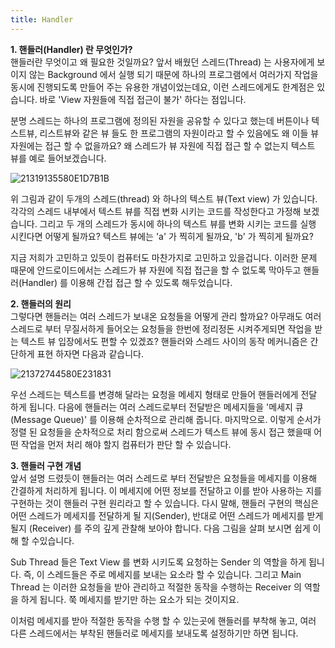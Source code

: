 ```yaml
---
title: Handler
---
```


**1. 핸들러(Handler) 란 무엇인가?**<br> 
  핸들러란 무엇이고 왜 필요한 것일까요?
앞서 배웠던 스레드(Thread) 는 사용자에게 보이지 않는 Background 에서 실행 되기 때문에 하나의 프로그램에서 여러가지 작업을 동시에 진행되도록 만들어 주는 유용한 개념이었는데요, 이런 스레드에게도 한계점은 있습니다. 바로 'View 자원들에 직접 접근이 불가' 하다는 점입니다.



분명 스레드는 하나의 프로그램에 정의된 자원을 공유할 수 있다고 했는데 버튼이나 텍스트뷰, 리스트뷰와 같은 뷰 들도 한 프로그램의 자원이라고 할 수 있음에도 왜 이들 뷰 자원에는 접근 할 수 없을까요? 왜 스레드가 뷰 자원에 직접 접근 할 수 없는지 텍스트 뷰를 예로 들어보겠습니다.

![21319135580E1D7B1B](https://user-images.githubusercontent.com/62632095/84233775-f45f8480-ab2d-11ea-961d-01f68fe66ad0.png)

  위 그림과 같이 두개의 스레드(thread) 와 하나의 텍스트 뷰(Text view) 가 있습니다. 각각의 스레드 내부에서 텍스트 뷰를 직접 변화 시키는 코드를 작성한다고 가정해 보겠습니다. 그리고 두 개의 스레드가 동시에 하나의 텍스트 뷰를 변화 시키는 코드를 실행 시킨다면 어떻게 될까요? 텍스트 뷰에는 'a' 가 찍히게 될까요, 'b' 가 찍히게 될까요?



  지금 저희가 고민하고 있듯이 컴퓨터도 마찬가지로 고민하고 있을겁니다. 이러한 문제 때문에 안드로이드에서는 스레드가 뷰 자원에 직접 접근을 할 수 없도록 막아두고 핸들러(Handler) 를 이용해 간접 접근 할 수 있도록 해두었습니다.

**2. 핸들러의 원리**<br>
  그렇다면 핸들러는 여러 스레드가 보내온 요청들을 어떻게 관리 할까요? 아무래도 여러 스레드로 부터 무질서하게 들어오는 요청들을 한번에 정리정돈 시켜주게되면 작업을 받는 텍스트 뷰 입장에서도 편할 수 있겠죠? 핸들러와 스레드 사이의 동작 메커니즘은 간단하게 표현 하자면 다음과 같습니다.

![21372744580E231831](https://user-images.githubusercontent.com/62632095/84233675-bc584180-ab2d-11ea-8828-0dc5608c4992.png)

  우선 스레드는 텍스트를 변경해 달라는 요청을 메세지 형태로 만들어 핸들러에게 전달 하게 됩니다. 다음에 핸들러는 여러 스레드로부터 전달받은 메세지들을 '메세지 큐(Message Queue)' 를 이용해 순차적으로 관리해 줍니다. 마지막으로. 이렇게 순서가 정렬 된 요청들을 순차적으로 처리 함으로써 스레드가 텍스트 뷰에 동시 접근 했을때 어떤 작업을 먼저 처리 해야 할지 컴퓨터가 판단 할 수 있습니다.

**3. 핸들러 구현 개념** <br>
  앞서 설명 드렸듯이 핸들러는 여러 스레드로 부터 전달받은 요청들을 메세지를 이용해 간결하게 처리하게 됩니다. 이 메세지에 어떤 정보를 전달하고 이를 받아 사용하는 지를 구현하는 것이 핸들러 구현 원리라고 할 수 있습니다. 다시 말해, 핸들러 구현의 핵심은 어떤 스레드가 메세지를 전달하게 될 지(Sender), 반대로 어떤 스레드가 메세지를 받게 될지 (Receiver) 를 주의 깊게 관찰해 보아야 합니다. 다음 그림을 살펴 보시면 쉽게 이해 할 수있습니다.



  Sub Thread 들은 Text View 를 변화 시키도록 요청하는 Sender 의 역할을 하게 됩니다.  즉, 이 스레드들은 주로 메세지를 보내는 요소라 할 수 있습니다. 그리고 Main Thread 는 이러한 요청들을 받아 관리하고 적절한 동작을 수행하는 Receiver 의 역할을 하게 됩니다. 쭉 메세지를 받기만 하는 요소가 되는 것이지요.



 이처럼 메세지를 받아 적절한 동작을 수행 할 수 있는곳에 핸들러를 부착해 놓고, 여러 다른 스레드에서는 부착된 핸들러로 메세지를 보내도록 설정하기만 하면 됩니다.
